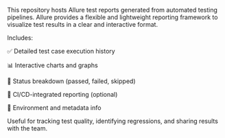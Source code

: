 This repository hosts Allure test reports generated from automated testing pipelines. Allure provides a flexible and lightweight reporting framework to visualize test results in a clear and interactive format.

Includes:

✅ Detailed test case execution history

📊 Interactive charts and graphs

🧪 Status breakdown (passed, failed, skipped)

🔁 CI/CD-integrated reporting (optional)

📂 Environment and metadata info

Useful for tracking test quality, identifying regressions, and sharing results with the team.

